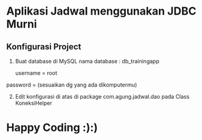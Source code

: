 
# Aplikasi Jadwal menggunakan JDBC Murni

## Konfigurasi Project ##
1. Buat database di MySQL
	nama database : db_trainingapp



	username = root
	
password = (sesuaikan dg yang ada dikomputermu)

2. Edit konfigurasi di atas di package com.agung.jadwal.dao pada Class KoneksiHelper



# Happy Coding :):)

